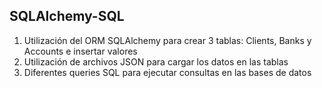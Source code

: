 ## SQLAlchemy-SQL

1) Utilización del ORM SQLAlchemy para crear 3 tablas: Clients, Banks y Accounts e insertar valores
2) Utilización de archivos JSON para cargar los datos en las tablas
3) Diferentes queries SQL para ejecutar consultas en las bases de datos
